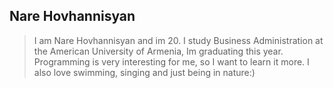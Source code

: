 ## Nare Hovhannisyan
> I am Nare Hovhannisyan and im 20. I study Business Administration at the American University of Armenia, Im graduating this year. Programming is very interesting for me, so I want to learn it more. I also love swimming, singing and just being in nature:)
